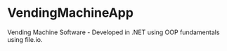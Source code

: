# VendingMachineApp

Vending Machine Software - Developed in .NET using OOP fundamentals using file.io. 
